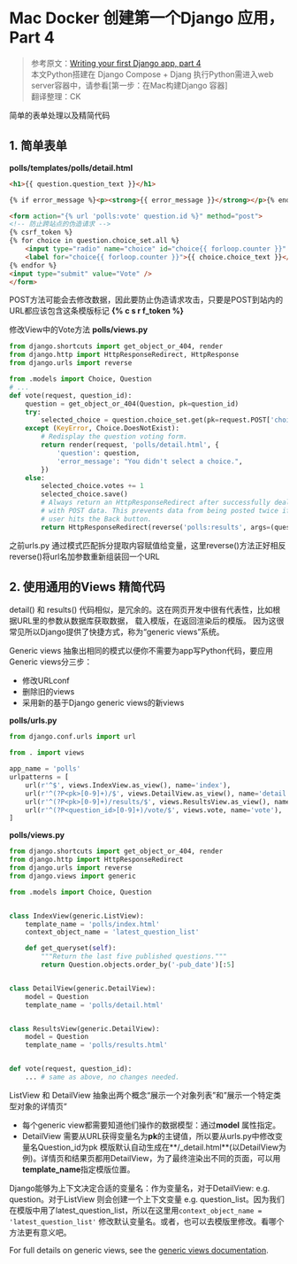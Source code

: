 # Mac Docker 创建第一个Django 应用，Part 4

> 参考原文：[Writing your first Django app, part 4](https://docs.djangoproject.com/en/1.11/intro/tutorial04/)  
> 本文Python搭建在 Django Compose + Djang  执行Python需进入web server容器中，请参看[第一步：在Mac构建Django 容器]  
> 翻译整理：CK

简单的表单处理以及精简代码

## 1. 简单表单
**polls/templates/polls/detail.html**
```html
<h1>{{ question.question_text }}</h1>

{% if error_message %}<p><strong>{{ error_message }}</strong></p>{% endif %}

<form action="{% url 'polls:vote' question.id %}" method="post">
<!-- 防止跨站点的伪造请求 -->
{% csrf_token %}
{% for choice in question.choice_set.all %}
    <input type="radio" name="choice" id="choice{{ forloop.counter }}" value="{{ choice.id }}" />
    <label for="choice{{ forloop.counter }}">{{ choice.choice_text }}</label><br />
{% endfor %}
<input type="submit" value="Vote" />
</form>
```

POST方法可能会去修改数据，因此要防止伪造请求攻击，只要是POST到站内的URL都应该包含这条模版标记
**{% c s r f\_token %}**


修改View中的Vote方法
**polls/views.py**
```Python
from django.shortcuts import get_object_or_404, render
from django.http import HttpResponseRedirect, HttpResponse
from django.urls import reverse

from .models import Choice, Question
# ...
def vote(request, question_id):
    question = get_object_or_404(Question, pk=question_id)
    try:
        selected_choice = question.choice_set.get(pk=request.POST['choice'])
    except (KeyError, Choice.DoesNotExist):
        # Redisplay the question voting form.
        return render(request, 'polls/detail.html', {
            'question': question,
            'error_message': "You didn't select a choice.",
        })
    else:
        selected_choice.votes += 1
        selected_choice.save()
        # Always return an HttpResponseRedirect after successfully dealing
        # with POST data. This prevents data from being posted twice if a
        # user hits the Back button.
        return HttpResponseRedirect(reverse('polls:results', args=(question.id,)))
```

之前urls.py 通过模式匹配拆分提取内容赋值给变量，这里reverse()方法正好相反
reverse()将url名加参数重新组装回一个URL

## 2. 使用通用的Views 精简代码
detail() 和 results() 代码相似，是冗余的。这在网页开发中很有代表性，比如根据URL里的参数从数据库获取数据， 载入模版，在返回渲染后的模版。 因为这很常见所以Django提供了快捷方式，称为“generic views”系统。

Generic views 抽象出相同的模式以便你不需要为app写Python代码，要应用Generic views分三步：
- 修改URLconf
- 删除旧的views
- 采用新的基于Django generic views的新views

**polls/urls.py**

```Python
from django.conf.urls import url

from . import views

app_name = 'polls'
urlpatterns = [
    url(r'^$', views.IndexView.as_view(), name='index'),
    url(r'^(?P<pk>[0-9]+)/$', views.DetailView.as_view(), name='detail'),
    url(r'^(?P<pk>[0-9]+)/results/$', views.ResultsView.as_view(), name='results'),
    url(r'^(?P<question_id>[0-9]+)/vote/$', views.vote, name='vote'),
]
```

**polls/views.py**

```Python
from django.shortcuts import get_object_or_404, render
from django.http import HttpResponseRedirect
from django.urls import reverse
from django.views import generic

from .models import Choice, Question


class IndexView(generic.ListView):
    template_name = 'polls/index.html'
    context_object_name = 'latest_question_list'

    def get_queryset(self):
        """Return the last five published questions."""
        return Question.objects.order_by('-pub_date')[:5]


class DetailView(generic.DetailView):
    model = Question
    template_name = 'polls/detail.html'


class ResultsView(generic.DetailView):
    model = Question
    template_name = 'polls/results.html'


def vote(request, question_id):
    ... # same as above, no changes needed.
```

ListView 和 DetailView 抽象出两个概念“展示一个对象列表”和”展示一个特定类型对象的详情页“
- 每个generic view都需要知道他们操作的数据模型：通过**model** 属性指定。
- DetailView 需要从URL获得变量名为**pk**的主键值，所以要从urls.py中修改变量名Question_id为pk
模版默认自动生成在**<app name>/<model name>_detail.html**(以DetailView为例)。详情页和结果页都用DetailView，为了最终渲染出不同的页面，可以用**template_name**指定模版位置。

Django能够为上下文决定合适的变量名：<model name>作为变量名，对于DetailView: e.g. question。对于ListView 则会创建一个上下文变量<model name_list> e.g. question_list。因为我们在模版中用了latest_question_list，所以在这里用`context_object_name = 'latest_question_list'` 修改默认变量名。或者，也可以去模版里修改。看哪个方法更有意义吧。

For full details on generic views, see the [generic views documentation](https://docs.djangoproject.com/en/1.11/topics/class-based-views/).
